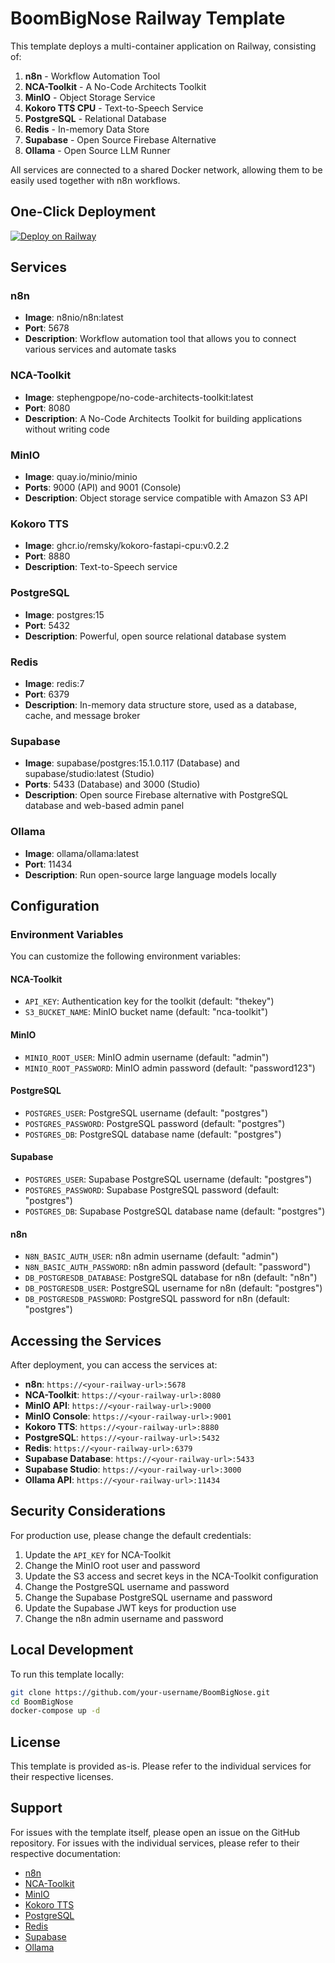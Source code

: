 # BoomBigNose Railway Template

This template deploys a multi-container application on Railway, consisting of:

1. **n8n** - Workflow Automation Tool
2. **NCA-Toolkit** - A No-Code Architects Toolkit
3. **MinIO** - Object Storage Service
4. **Kokoro TTS CPU** - Text-to-Speech Service
5. **PostgreSQL** - Relational Database
6. **Redis** - In-memory Data Store
7. **Supabase** - Open Source Firebase Alternative
8. **Ollama** - Open Source LLM Runner

All services are connected to a shared Docker network, allowing them to be easily used together with n8n workflows.

## One-Click Deployment

[![Deploy on Railway](https://railway.app/button.svg)](https://railway.app/template/YOUR_TEMPLATE_ID)

## Services

### n8n
- **Image**: n8nio/n8n:latest
- **Port**: 5678
- **Description**: Workflow automation tool that allows you to connect various services and automate tasks

### NCA-Toolkit
- **Image**: stephengpope/no-code-architects-toolkit:latest
- **Port**: 8080
- **Description**: A No-Code Architects Toolkit for building applications without writing code

### MinIO
- **Image**: quay.io/minio/minio
- **Ports**: 9000 (API) and 9001 (Console)
- **Description**: Object storage service compatible with Amazon S3 API

### Kokoro TTS
- **Image**: ghcr.io/remsky/kokoro-fastapi-cpu:v0.2.2
- **Port**: 8880
- **Description**: Text-to-Speech service

### PostgreSQL
- **Image**: postgres:15
- **Port**: 5432
- **Description**: Powerful, open source relational database system

### Redis
- **Image**: redis:7
- **Port**: 6379
- **Description**: In-memory data structure store, used as a database, cache, and message broker

### Supabase
- **Image**: supabase/postgres:15.1.0.117 (Database) and supabase/studio:latest (Studio)
- **Ports**: 5433 (Database) and 3000 (Studio)
- **Description**: Open source Firebase alternative with PostgreSQL database and web-based admin panel

### Ollama
- **Image**: ollama/ollama:latest
- **Port**: 11434
- **Description**: Run open-source large language models locally

## Configuration

### Environment Variables

You can customize the following environment variables:

#### NCA-Toolkit
- `API_KEY`: Authentication key for the toolkit (default: "thekey")
- `S3_BUCKET_NAME`: MinIO bucket name (default: "nca-toolkit")

#### MinIO
- `MINIO_ROOT_USER`: MinIO admin username (default: "admin")
- `MINIO_ROOT_PASSWORD`: MinIO admin password (default: "password123")

#### PostgreSQL
- `POSTGRES_USER`: PostgreSQL username (default: "postgres")
- `POSTGRES_PASSWORD`: PostgreSQL password (default: "postgres")
- `POSTGRES_DB`: PostgreSQL database name (default: "postgres")

#### Supabase
- `POSTGRES_USER`: Supabase PostgreSQL username (default: "postgres")
- `POSTGRES_PASSWORD`: Supabase PostgreSQL password (default: "postgres")
- `POSTGRES_DB`: Supabase PostgreSQL database name (default: "postgres")

#### n8n
- `N8N_BASIC_AUTH_USER`: n8n admin username (default: "admin")
- `N8N_BASIC_AUTH_PASSWORD`: n8n admin password (default: "password")
- `DB_POSTGRESDB_DATABASE`: PostgreSQL database for n8n (default: "n8n")
- `DB_POSTGRESDB_USER`: PostgreSQL username for n8n (default: "postgres")
- `DB_POSTGRESDB_PASSWORD`: PostgreSQL password for n8n (default: "postgres")

## Accessing the Services

After deployment, you can access the services at:

- **n8n**: `https://<your-railway-url>:5678`
- **NCA-Toolkit**: `https://<your-railway-url>:8080`
- **MinIO API**: `https://<your-railway-url>:9000`
- **MinIO Console**: `https://<your-railway-url>:9001`
- **Kokoro TTS**: `https://<your-railway-url>:8880`
- **PostgreSQL**: `https://<your-railway-url>:5432`
- **Redis**: `https://<your-railway-url>:6379`
- **Supabase Database**: `https://<your-railway-url>:5433`
- **Supabase Studio**: `https://<your-railway-url>:3000`
- **Ollama API**: `https://<your-railway-url>:11434`

## Security Considerations

For production use, please change the default credentials:

1. Update the `API_KEY` for NCA-Toolkit
2. Change the MinIO root user and password
3. Update the S3 access and secret keys in the NCA-Toolkit configuration
4. Change the PostgreSQL username and password
5. Change the Supabase PostgreSQL username and password
6. Update the Supabase JWT keys for production use
7. Change the n8n admin username and password

## Local Development

To run this template locally:

```bash
git clone https://github.com/your-username/BoomBigNose.git
cd BoomBigNose
docker-compose up -d
```

## License

This template is provided as-is. Please refer to the individual services for their respective licenses.

## Support

For issues with the template itself, please open an issue on the GitHub repository.
For issues with the individual services, please refer to their respective documentation:

- [n8n](https://docs.n8n.io/)
- [NCA-Toolkit](https://github.com/stephengpope/no-code-architects-toolkit)
- [MinIO](https://min.io/docs/minio/container/index.html)
- [Kokoro TTS](https://github.com/remsky/kokoro)
- [PostgreSQL](https://www.postgresql.org/docs/)
- [Redis](https://redis.io/documentation)
- [Supabase](https://supabase.com/docs)
- [Ollama](https://ollama.com/)
